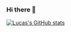 ### Hi there 👋

<!--
**LucasRibeiro1024b/LucasRibeiro1024b** is a ✨ _special_ ✨ repository because its `README.md` (this file) appears on your GitHub profile.

Here are some ideas to get you started:

- 🔭 I’m currently working on ...
- 🌱 I’m currently learning ...
- 👯 I’m looking to collaborate on ...
- 🤔 I’m looking for help with ...
- 💬 Ask me about ...
- 📫 How to reach me: ...
- 😄 Pronouns: ...
- ⚡ Fun fact: ...
-->

[![Lucas's GitHub stats](https://github-readme-stats.vercel.app/api?username=lucasribeiro1024b&theme=synthwave)](https://github.com/anuraghazra/github-readme-stats)
